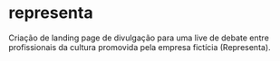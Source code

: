 # representa
Criação de landing page de divulgação para uma live de debate entre profissionais da cultura promovida pela empresa fictícia (Representa).
